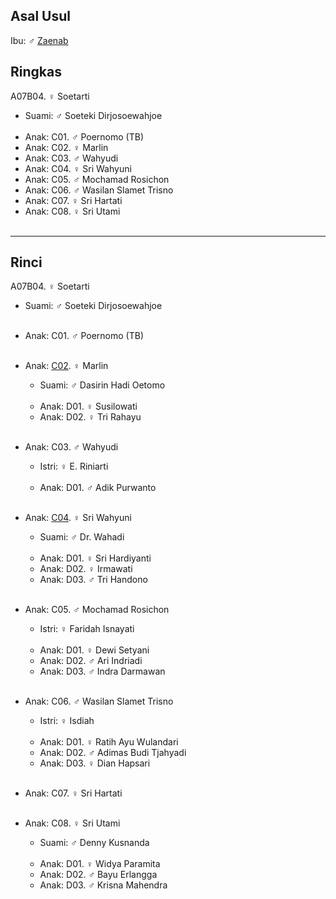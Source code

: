 ## Asal Usul

Ibu: ♂ [Zaenab][up] 

## Ringkas

A07B04. ♀ Soetarti
	<br/>

*	Suami: ♂ Soeteki Dirjosoewahjoe
	<br/><br/>
*	Anak: C01. ♂ Poernomo (TB)
*	Anak: C02. ♀ Marlin 
*	Anak: C03. ♂ Wahyudi
*	Anak: C04. ♀ Sri Wahyuni
*	Anak: C05. ♂ Mochamad Rosichon 
*	Anak: C06. ♂ Wasilan Slamet Trisno
*	Anak: C07. ♀ Sri Hartati
*	Anak: C08. ♀ Sri Utami
	<br/><br/>

-- -- --

## Rinci

A07B04. ♀ Soetarti
	<br/>

*	Suami: ♂ Soeteki Dirjosoewahjoe
	<br/><br/>

*	Anak: C01. ♂ Poernomo (TB)
	<br/><br/>

*	Anak: [C02][A07B04C02]. ♀ Marlin 
	*	Suami: ♂ Dasirin Hadi Oetomo
	<br/><br/>
	*	Anak: D01. ♀ Susilowati
	*	Anak: D02. ♀ Tri Rahayu
	<br/><br/>

*	Anak: C03. ♂ Wahyudi
	*	Istri: ♀ E. Riniarti
	<br/><br/>
	*	Anak: D01. ♂ Adik Purwanto
	<br/><br/>

*	Anak: [C04][A07B04C04]. ♀ Sri Wahyuni
	*	Suami: ♂ Dr. Wahadi
	<br/><br/>
	*	Anak: D01. ♀ Sri Hardiyanti
	*	Anak: D02. ♀ Irmawati
	*	Anak: D03. ♂ Tri Handono
	<br/><br/>

*	Anak: C05. ♂ Mochamad Rosichon 
	*	Istri: ♀ Faridah Isnayati
	<br/><br/>
	*	Anak: D01. ♀ Dewi Setyani
	*	Anak: D02. ♂ Ari Indriadi
	*	Anak: D03. ♂ Indra Darmawan
	<br/><br/>

*	Anak: C06. ♂ Wasilan Slamet Trisno
	*	Istri: ♀ Isdiah
	<br/><br/>
	*	Anak: D01. ♀ Ratih Ayu Wulandari
	*	Anak: D02. ♂ Adimas Budi Tjahyadi
	*	Anak: D03. ♀ Dian Hapsari
	<br/><br/>

*	Anak: C07. ♀ Sri Hartati
	<br/><br/>

*	Anak: C08. ♀ Sri Utami
	*	Suami: ♂ Denny Kusnanda
	<br/><br/>
	*	Anak: D01. ♀ Widya Paramita
	*	Anak: D02. ♂ Bayu Erlangga
	*	Anak: D03. ♂ Krisna Mahendra
	<br/><br/>

[up]: https://github.com/epsi-rns/gitodipuro/blob/master/tree/A07.md

[A07B04C02]: https://github.com/epsi-rns/gitodipuro/blob/master/tree/A07/B04/C02.md
[A07B04C04]: https://github.com/epsi-rns/gitodipuro/blob/master/tree/A07/B04/C04.md

